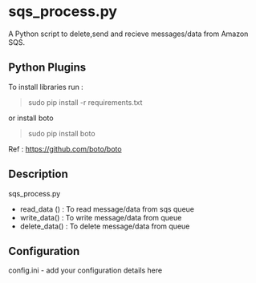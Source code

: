 sqs_process.py
========

A Python script to delete,send and recieve messages/data from Amazon SQS.

## Python Plugins
To install libraries run : 
> sudo pip install -r requirements.txt
 
 or install boto
 
 > sudo pip install boto

Ref : https://github.com/boto/boto

## Description
   sqs_process.py
   - read_data () : To read message/data from sqs queue
   - write_data() : To write message/data from queue
   - delete_data() : To delete message/data from queue
## Configuration
   config.ini -  add your configuration details here 

